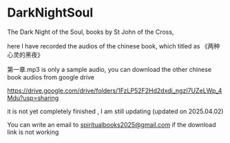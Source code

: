 # DarkNightSoul
The Dark Night of the Soul, books by St John of the Cross,  

here I have recorded the audios of the chinese book, which titled as 《两种心灵的黑夜》

第一章.mp3 is only a sample audio, 
you can download the other chinese book audios from google drive

https://drive.google.com/drive/folders/1FzLP52F2Hd2dxdi_ngzI7UZeLWp_4Mdu?usp=sharing

it is not yet completely finished , I am still updating (updated on 2025.04.02)

You can write an email to spiritualbooks2025@gmail.com
if the download link is not working 



